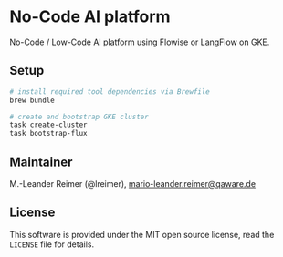 # No-Code AI platform

No-Code / Low-Code AI platform using Flowise or LangFlow on GKE.

## Setup

```bash
# install required tool dependencies via Brewfile
brew bundle

# create and bootstrap GKE cluster
task create-cluster
task bootstrap-flux
```

## Maintainer

M.-Leander Reimer (@lreimer), <mario-leander.reimer@qaware.de>

## License

This software is provided under the MIT open source license, read the `LICENSE`
file for details.